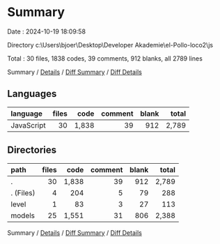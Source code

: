 # Summary

Date : 2024-10-19 18:09:58

Directory c:\\Users\\bjoer\\Desktop\\Developer Akademie\\el-Pollo-loco2\\js

Total : 30 files,  1838 codes, 39 comments, 912 blanks, all 2789 lines

Summary / [Details](details.md) / [Diff Summary](diff.md) / [Diff Details](diff-details.md)

## Languages
| language | files | code | comment | blank | total |
| :--- | ---: | ---: | ---: | ---: | ---: |
| JavaScript | 30 | 1,838 | 39 | 912 | 2,789 |

## Directories
| path | files | code | comment | blank | total |
| :--- | ---: | ---: | ---: | ---: | ---: |
| . | 30 | 1,838 | 39 | 912 | 2,789 |
| . (Files) | 4 | 204 | 5 | 79 | 288 |
| level | 1 | 83 | 3 | 27 | 113 |
| models | 25 | 1,551 | 31 | 806 | 2,388 |

Summary / [Details](details.md) / [Diff Summary](diff.md) / [Diff Details](diff-details.md)